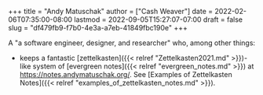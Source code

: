 +++
title = "Andy Matuschak"
author = ["Cash Weaver"]
date = 2022-02-06T07:35:00-08:00
lastmod = 2022-09-05T15:27:07-07:00
draft = false
slug = "df479fb9-f7b0-4e3a-a7eb-41849fbc190e"
+++

A "a software engineer, designer, and researcher" who, among other things:

-   keeps a fantastic [zettelkasten]({{< relref "Zettelkasten2021.md" >}})-like system of [evergreen notes]({{< relref "evergreen_notes.md" >}}) at <https://notes.andymatuschak.org/>. See [Examples of Zettelkasten Notes]({{< relref "examples_of_zettelkasten_notes.md" >}}).
